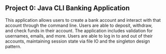 ## Project 0: Java CLI Banking Application
This application allows users to create a bank account and interact with that account through the command line. Users are able to deposit, withdraw, and check funds in their account. The application includes validation for usernames, emails, and more. Users are able to log in to and out of their accounts, maintaining session state via file IO and the singleton design pattern.